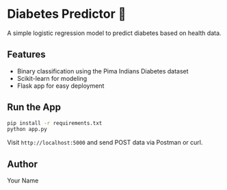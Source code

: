 # Diabetes Predictor 🧠

A simple logistic regression model to predict diabetes based on health data.

## Features
- Binary classification using the Pima Indians Diabetes dataset
- Scikit-learn for modeling
- Flask app for easy deployment

## Run the App

```bash
pip install -r requirements.txt
python app.py
```

Visit `http://localhost:5000` and send POST data via Postman or curl.

## Author
Your Name
